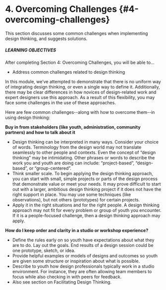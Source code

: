 # 4\. Overcoming Challenges {#4-overcoming-challenges}

This section discusses some common challenges when implementing design thinking, and suggests solutions.

<div class="table-format objectives"><span class="title"><h5>LEARNING OBJECTIVES</h5></span>After completing Section 4: Overcoming Challenges, you will be able to...
<ul><li>Address common challenges related to design thinking</li></ul></div>

In this module, we’ve attempted to demonstrate that there is no uniform way of integrating design thinking, or even a single way to define it. Additionally, there may be clear differences in how novices of design-related work and expert designers use this approach. As a result of this flexibility, you may face some challenges in the use of these approaches.

Here are few common challenges--along with how to overcome them--in using design thinking:

**Buy in from stakeholders (like youth, administration, community partners) and how to talk about it**

*   Design thinking can be interpreted in many ways. Consider your choice of words. Terminology from the design world may not translate seamlessly to other people and contexts. Even the concept of “design thinking” may be intimidating. Other phrases or words to describe the work you and youth are doing can include: “project-based”, “design-based”, or “group-centered”.
*   Think smaller scale. To begin applying the design thinking approach, you can start with small, simple projects or parts of the design process that demonstrate value or meet your needs. It may prove difficult to start out with a larger, ambitious design thinking project if it does not have the right support in place. You may use some techniques (like observations), but not others (prototypes) for certain projects.
*   Apply it in the right situations and for the right people. A design thinking approach may not fit for every problem or group of youth you encounter. If it is a people-focused challenge, then a design thinking approach may apply.

**How do I keep order and clarity in a studio or workshop experience?**

*   Define the rules early on so youth have expectations about what they are to do. Lay out the goals. End results of a design session could be one prototype, sketch, or idea.
*   Provide helpful examples or models of designs and outcomes so youth are given some structure or inspiration about what is possible.
*   Describe to youth how design professionals typically work in a studio environment. For instance, they are often allowing team members to focus while also checking in with peers for feedback.
*   Also see section on Facilitating Design Thinking.